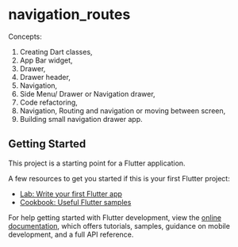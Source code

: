 # navigation_routes

Concepts: 
1. Creating Dart classes, 
2. App Bar widget,
3. Drawer,
4. Drawer header,
5. Navigation,
6. Side Menu/ Drawer or Navigation drawer,
7. Code refactoring,
8. Navigation, Routing and navigation or moving between screen,
9. Building small navigation drawer app.


## Getting Started

This project is a starting point for a Flutter application.

A few resources to get you started if this is your first Flutter project:

- [Lab: Write your first Flutter app](https://docs.flutter.dev/get-started/codelab)
- [Cookbook: Useful Flutter samples](https://docs.flutter.dev/cookbook)

For help getting started with Flutter development, view the
[online documentation](https://docs.flutter.dev/), which offers tutorials,
samples, guidance on mobile development, and a full API reference.
